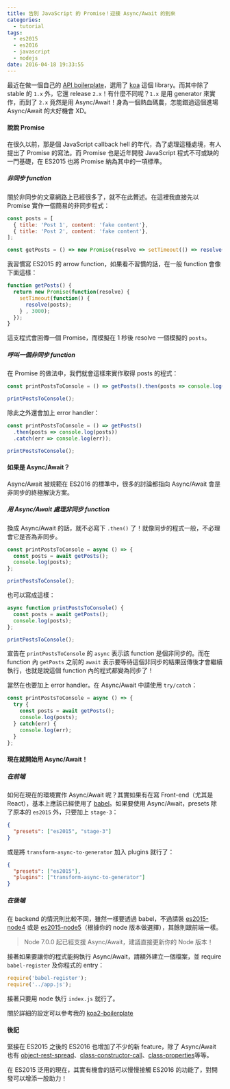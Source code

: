 ```yaml
---
title: 告別 JavaScript 的 Promise！迎接 Async/Await 的到來
categories:
  - tutorial
tags:
  - es2015
  - es2016
  - javascript
  - nodejs
date: 2016-04-18 19:33:55
---
```

最近在做一個自己的 [API boilerplate](https://github.com/jigsawye/koa2-boilerplate)，選用了 [koa](https://github.com/koajs/koa) 這個 library。而其中除了 stable 的 `1.x` 外，它還 release `2.x`！有什麼不同呢？`1.x` 是用 generator 來實作，而到了 `2.x` 竟然是用 Async/Await！身為一個熱血碼農，怎能錯過這個進場 Async/Await 的大好機會 XD。

<!-- more -->

#### 說說 Promise

在很久以前，那是個 JavaScript callback hell 的年代，為了處理這種處境，有人提出了 Promise 的寫法。而 Promise 也是近年開發 JavaScript 程式不可或缺的一門基礎，在 ES2015 也將 Promise 納為其中的一項標準。

##### 非同步 function

關於非同步的文章網路上已經很多了，就不在此贅述。在這裡我直接先以 Promise 實作一個簡易的非同步程式：

```js
const posts = [
  { title: 'Post 1', content: 'fake content'},
  { title: 'Post 2', content: 'fake content'},
];

const getPosts = () => new Promise(resolve => setTimeout(() => resolve(posts), 1000));
```

我習慣寫 ES2015 的 arrow function，如果看不習慣的話，在一般 function 會像下面這樣：

```js
function getPosts() {
  return new Promise(function(resolve) {
    setTimeout(function() {
      resolve(posts);
    } , 3000);
  });
}
```

這支程式會回傳一個 Promise，而模擬在 1 秒後 resolve 一個模擬的 `posts`。

##### 呼叫一個非同步 function

在 Promise 的做法中，我們就會這樣來實作取得 posts 的程式：

```js
const printPostsToConsole = () => getPosts().then(posts => console.log(posts));

printPostsToConsole();
```

除此之外還會加上 error handler：

```js
const printPostsToConsole = () => getPosts()
  .then(posts => console.log(posts))
  .catch(err => console.log(err));

printPostsToConsole();
```

#### 如果是 Async/Await？

Async/Await 被規範在 ES2016 的標準中，很多的討論都指向 Async/Await 會是非同步的終極解決方案。

##### 用 Async/Await 處理非同步 function

換成 Async/Await 的話，就不必寫下 `.then()` 了！就像同步的程式一般，不必理會它是否為非同步。

```js
const printPostsToConsole = async () => {
  const posts = await getPosts();
  console.log(posts);
};

printPostsToConsole();
```

也可以寫成這樣：

```js
async function printPostsToConsole() {
  const posts = await getPosts();
  console.log(posts);
};

printPostsToConsole();
```

宣告在 `printPostsToConsole` 的 `async` 表示該 function 是個非同步的。而在 function 內 `getPosts` 之前的 `await` 表示要等待這個非同步的結果回傳後才會繼續執行，也就是說這個 function 內的程式都變為同步了！

當然在也要加上 error handler。在 Async/Await 中請使用 `try/catch`：

```js
const printPostsToConsole = async () => {
  try {
    const posts = await getPosts();
    console.log(posts);
  } catch(err) {
    console.log(err);
  }
};
```

#### 現在就開始用 Async/Await！

##### 在前端

如何在現在的環境實作 Async/Await 呢？其實如果有在寫 Front-end（尤其是 React），基本上應該已經使用了 [babel](babeljs.io)。如果要使用 Async/Await，presets 除了原本的 `es2015` 外，只要加上 `stage-3`：

```json
{
  "presets": ["es2015", "stage-3"]
}
```

或是將 `transform-async-to-generator` 加入 plugins 就行了：

```json
{
  "presets": ["es2015"],
  "plugins": ["transform-async-to-generator"]
}
```

##### 在後端

在 backend 的情況則比較不同，雖然一樣要透過 babel，不過請裝 [es2015-node4](babel-preset-es2015-node4) 或是 [es2015-node5](https://github.com/alekseykulikov/babel-preset-es2015-node5)（根據你的 node 版本做選擇），其餘則跟前端一樣。

> Node 7.0.0 起已經支援 Async/Await，建議直接更新你的 Node 版本！

接著如果要讓你的程式能夠執行 Async/Await，請額外建立一個檔案，並 require `babel-register` 及你程式的 entry：

```js
require('babel-register');
require('../app.js');
```

接著只要用 node 執行 `index.js` 就行了。

關於詳細的設定可以參考我的 [koa2-boilerplate](https://github.com/jigsawye/koa2-boilerplate)

#### 後記

緊接在 ES2015 之後的 ES2016 也增加了不少的新 feature，除了 Async/Await 也有 [object-rest-spread](https://github.com/sebmarkbage/ecmascript-rest-spread)、[class-constructor-call](https://github.com/tc39/ecma262/blob/master/workingdocs/callconstructor.md)、[class-properties](https://github.com/jeffmo/es-class-fields-and-static-properties)等等。

在 ES2015 泛用的現在，其實有機會的話可以慢慢接觸 ES2016 的功能了，對開發可以增添一股助力！

